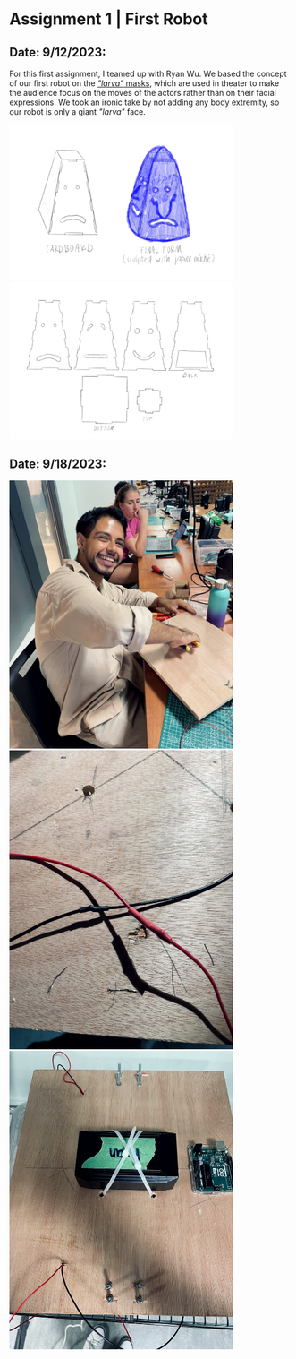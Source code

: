 # Assignment 1 | First Robot

## Date: 9/12/2023:

For this first assignment, I teamed up with Ryan Wu. We based the concept of our first robot on the [_"larva"_ masks](https://www.nakupelle.com/masks/Resources/larvals1.gif), which are used in theater to make the audience focus on the moves of the actors rather than on their facial expressions. We took an ironic take by not adding any body extremity, so our robot is only a giant _"larva"_ face. 

<img src="IMG_2031.PNG" width ="400" />
<img src="IMG_2032.PNG" width ="400" />

## Date: 9/18/2023:

<img src="base1.jpg" width ="400" />
<img src="base2.jpg" width ="400" />
<img src="base3.jpg" width ="400" />

